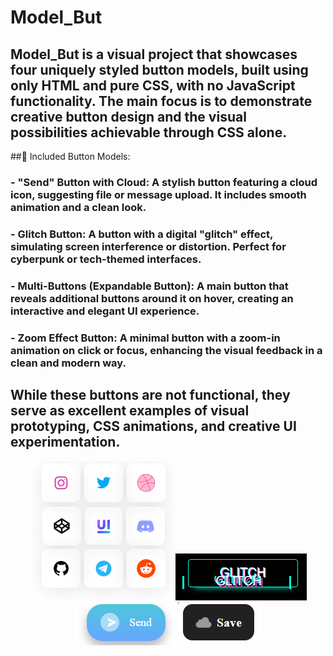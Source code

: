 # Model_But

## Model_But is a visual project that showcases four uniquely styled button models, built using only HTML and pure CSS, with no JavaScript functionality. The main focus is to demonstrate creative button design and the visual possibilities achievable through CSS alone.

##🎨 Included Button Models:
### - "Send" Button with Cloud: A stylish button featuring a cloud icon, suggesting file or message upload. It includes smooth animation and a clean look.
### - Glitch Button: A button with a digital "glitch" effect, simulating screen interference or distortion. Perfect for cyberpunk or tech-themed interfaces.
### - Multi-Buttons (Expandable Button): A main button that reveals additional buttons around it on hover, creating an interactive and elegant UI experience.
### - Zoom Effect Button: A minimal button with a zoom-in animation on click or focus, enhancing the visual feedback in a clean and modern way.

## While these buttons are not functional, they serve as excellent examples of visual prototyping, CSS animations, and creative UI experimentation.

<p align="center">
  <img src="varify.png" width="auto">
  <img src="glitch.png" width="auto">
  <img src="send.png" width="auto">
  <img src="save.png" width="auto">
</p>
